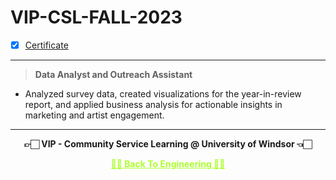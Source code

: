 # VIP-CSL-FALL-2023

 - [X] [Certificate](https://github.com/Amey-Thakur/VIP-CSL-FALL-2023/blob/main/Amey%20Mahendra%20Thakur%20F23%20VIP-CSL%20Certificate%20.pdf)

---

>**Data Analyst and Outreach Assistant**

  - Analyzed survey data, created visualizations for the year-in-review report, and applied business analysis for actionable insights in marketing and artist engagement.

---

<p align="center"> <b> 👉🏻 VIP - Community Service Learning @ University of Windsor 👈🏻 <b> </p>

<p align="center"><a href='https://github.com/Amey-Thakur/MENG-COMPUTER-ENGINEERING', style='color: greenyellow;'> ✌🏻 Back To Engineering ✌🏻</p>
